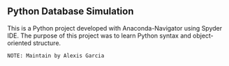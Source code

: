 ## Python Database Simulation

This is a Python project developed with Anaconda-Navigator using Spyder IDE. The purpose of this project was to learn Python syntax and object-oriented structure. 

```
NOTE: Maintain by Alexis Garcia
```
